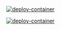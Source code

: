 [![deploy-container](https://github.com/Albertobar94/micro-frontEnd-App-skeleton/actions/workflows/container.yml/badge.svg?event=check_run)](https://github.com/Albertobar94/micro-frontEnd-App-skeleton/actions/workflows/container.yml)

[![deploy-container](https://github.com/Albertobar94/micro-frontEnd-App-skeleton/actions/workflows/container.yml/badge.svg?event=deployment_status)](https://github.com/Albertobar94/micro-frontEnd-App-skeleton/actions/workflows/container.yml)